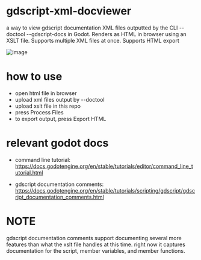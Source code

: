 # gdscript-xml-docviewer
a way to view gdscript documentation XML files outputted by the CLI --doctool --gdscript-docs in Godot. Renders as HTML in browser using an XSLT file. Supports multiple XML files at once. Supports HTML export

![image](https://github.com/InfernalWAVE/gdscript-xml-docviewer/assets/48569884/baf555a5-c99a-43f3-b3bd-057982958384)

# how to use
- open html file in browser
- upload xml files output by --doctool
- upload xslt file in this repo
- press Process Files
- to export output, press Export HTML

# relevant godot docs
- command line tutorial:
https://docs.godotengine.org/en/stable/tutorials/editor/command_line_tutorial.html

- gdscript documentation comments:
https://docs.godotengine.org/en/stable/tutorials/scripting/gdscript/gdscript_documentation_comments.html

# NOTE
gdscript documentation comments support documenting several more features than what the xslt file handles at this time. right now it captures documentation for the script, member variables, and member functions.
